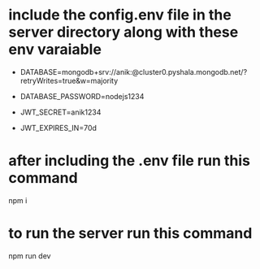 # include the config.env file in the server directory along with these env varaiable

* DATABASE=mongodb+srv://anik:<PASSWORD>@cluster0.pyshala.mongodb.net/?retryWrites=true&w=majority

* DATABASE_PASSWORD=nodejs1234

* JWT_SECRET=anik1234

* JWT_EXPIRES_IN=70d

# after including the .env file run this command

npm i


# to run the server run this command

npm run dev
